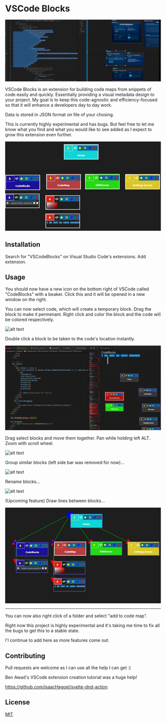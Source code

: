 
# VSCode Blocks

![alt text](images/LinkCode.png.jpg "VSCode Blocks Image")


VSCode Blocks is an extension for building code maps from snippets of code easily and quickly. Essentially providing a visual metadata design to your project. My goal is to keep this code-agnostic and efficiency-focused so that it will enhance a developers day to day work.

Data is stored in JSON format on file of your chosing.

This is currently highly experimental and has bugs. But feel free to let me know what you find and what you would like to see added as I expect to grow this extension even further.

![alt text](images/CodeCode.jpg "VSCode Blocks Image")


## Installation

Search for "VSCodeBlocks" on Visual Studio Code's extensions.
Add extension.

## Usage
You should now have a new icon on the bottom right of VSCode called "CodeBlocks" with a beaker. Click this and it will be opened in a new window on the right.

You can now select code, which will create a temporary block. Drag the block to make it permenant. 
Right click and color the block and the code will be colored respectively.

![alt text](images/ColorCodeBlock.gif "VSCode Blocks Image")

Double click a block to be taken to the code's location instantly.

![alt text](images/DoubleClick.gif "VSCode Blocks Image")

Drag select blocks and move them together. Pan while holding left ALT. Zoom with scroll wheel. 

![alt text](images/Move-Blocks.gif "VSCode Blocks Image")

Group similar blocks (left side bar was removed for now)...

![alt text](images/Grouping-and-Pocket.gif "VSCode Blocks Image")

Rename blocks...

![alt text](images/Rename-Block.gif "VSCode Blocks Image")

(Upcoming feature) Draw lines between blocks...

![alt text](images/Lines.jpg "VSCode Blocks Image")

---
You can now also right click of a folder and select "add to code map".

Right now this project is highly experimental and it's taking me time to fix all the bugs to get this to a stable state.

I'l continue to add here as more features come out.

## Contributing
Pull requests are welcome as I can use all the help I can get :)

Ben Awad's VSCode extension creation tutorial was a huge help!

https://github.com/isaacHagoel/svelte-dnd-action

## License
[MIT](https://choosealicense.com/licenses/mit/)
